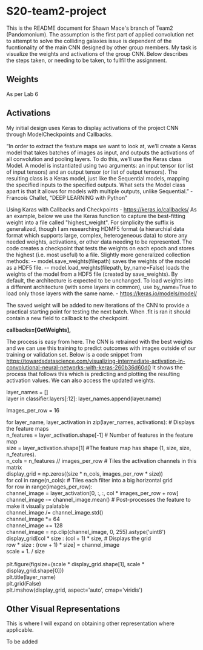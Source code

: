 # S20-team2-project

This is the README document for Shawn Mace's branch of Team2 (Pandomonium). The assumption is the first part of applied convolution net to attempt to solve the colliding galaxies issue is dependent of the fucntionality of the main CNN designed by other group members. My task is visualize the weights and activations of the group CNN. Below describes the steps taken, or needing to be taken, to fullfil the assignment.

## Weights
As per Lab 6

## Activations
My initial design uses Keras to display activations of the project CNN through ModelCheckpoints and Callbacks.

“In order to extract the feature maps we want to look at, we’ll create a Keras model that takes batches of images as input, and outputs the activations of all convolution and pooling layers. To do this, we’ll use the Keras class Model. A model is instantiated using two arguments: an input tensor (or list of input tensors) and an output tensor (or list of output tensors). The resulting class is a Keras model, just like the Sequential models, mapping the specified inputs to the specified outputs. What sets the Model class apart is that it allows for models with multiple outputs, unlike Sequential.” - Francois Challet, "DEEP LEARNING with Python"

Using Karas with Callbacks and Checkpoints - https://keras.io/callbacks/
As an example, below we use the Keras function to capture the best-fitting weight into a file called "highest_weight". For simplicity the suffix is generalized, though I am researching HDMF5 format (a hierarchial data format which supports large, complex, heterogeneous data) to store any needed weights, activations, or other data needing to be represented. The code creates a checkpoint that tests the weights on each epoch and stores the highest (i.e. most useful) to a file.
Slightly more generalized collection methods:
-- model.save_weights(filepath) saves the weights of the model as a HDF5 file.
-- model.load_weights(filepath, by_name=False) loads the weights of the model from a HDF5 file (created by save_weights). By default, the architecture is expected to be unchanged. To load weights into a different architecture (with some layers in common), use by_name=True to load only those layers with the same name. - https://keras.io/models/model/

The saved weight will be added to new iterations of the CNN to provide a practical starting point for testing the next batch. When .fit is ran it should contain a new field to callback to the checkpoint.

**callbacks=[GetWeights],**

The process is easy from here. The CNN is retrained with the best weights and we can use this training to predict outcomes with images outside of our training or validation set. Below is a code snippet from https://towardsdatascience.com/visualizing-intermediate-activation-in-convolutional-neural-networks-with-keras-260b36d60d0
It shows the process that follows this which is predicting and plotting the resulting activation values. We can also access the updated weights.

layer_names = [] <br>
layer in classifier.layers[:12]: layer_names.append(layer.name) 

Images_per_row = 16

for layer_name, layer_activation in zip(layer_names, activations): # Displays the feature maps <br>
  n_features = layer_activation.shape[-1] # Number of features in the feature map <br>
  size = layer_activation.shape[1] #The feature map has shape (1, size, size, n_features). <br>
   n_cols = n_features // images_per_row # Tiles the activation channels in this matrix <br>
   display_grid = np.zeros((size * n_cols, images_per_row * size)) <br>
   for col in range(n_cols): # Tiles each filter into a big horizontal grid <br>
      for row in range(images_per_row): <br>
          channel_image = layer_activation[0, :, :, col * images_per_row + row] <br>
          channel_image -= channel_image.mean() # Post-processes the feature to make it visually palatable <br>
          channel_image /= channel_image.std() <br>
          channel_image *= 64 <br>
          channel_image += 128 <br>
          channel_image = np.clip(channel_image, 0, 255).astype('uint8') <br>
          display_grid[col * size : (col + 1) * size, # Displays the grid <br>
              row * size : (row + 1) * size] = channel_image <br>
          scale = 1. / size <br>
          <br>
   plt.figure(figsize=(scale * display_grid.shape[1], scale * display_grid.shape[0])) <br>
   plt.title(layer_name) <br>
   plt.grid(False) <br>
   plt.imshow(display_grid, aspect='auto', cmap='viridis')<br>

## Other Visual Representations
This is where I will expand on obtaining other representation where applicable.

To be added

